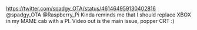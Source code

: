 https://twitter.com/spadgy_OTA/status/461464959130402816 @spadgy_OTA @Raspberry_Pi Kinda reminds me that I should replace XBOX in my MAME cab with a PI. Video out is the main issue, popper CRT :)